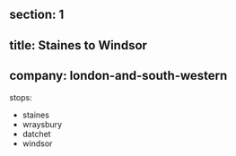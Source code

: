 ﻿section: 1
----
title: Staines to Windsor
----
company: london-and-south-western
----
stops:
- staines
- wraysbury
- datchet
- windsor
